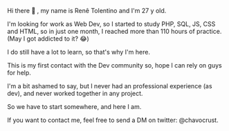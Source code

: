 Hi there 👋 , my name is Renê Tolentino and I'm 27 y old.

I'm looking for work as Web Dev, so I started to study PHP, SQL, JS, CSS and HTML, so in just one month, I reached more than 110 hours of practice. (May I got addicted to it? 😂)

I do still have a lot to learn, so that's why I'm here.

This is my first contact with the Dev community so, hope I can rely on guys for help.

I'm a bit ashamed to say, but I never had an professional experience (as dev), and never worked together in any project.

So we have to start somewhere, and here I am.

If you want to contact me, feel free to send a DM on twitter: @chavocrust.

<!---
renetolentino/renetolentino is a ✨ special ✨ repository because its `README.md` (this file) appears on your GitHub profile.
You can click the Preview link to take a look at your changes.
--->
